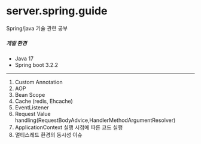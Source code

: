 # server.spring.guide
Spring/java 기술 관련 공부

##### 개발 환경
- Java 17 </br>
- Spring boot  3.2.2

* * *


1. Custom Annotation
2. AOP
3. Bean Scope
4. Cache (redis, Ehcache)
5. EventListener
6. Request Value handling(RequestBodyAdvice,HandlerMethodArgumentResolver)
7. ApplicationContext 실행 시점에 따른 코드 실행
8. 멀티스레드 환경의 동시성 이슈

